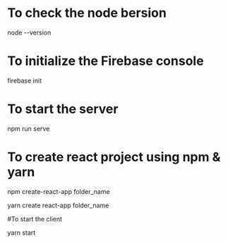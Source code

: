 # To check the node bersion
node --version

# To initialize the Firebase console
firebase init

# To start the server
npm run serve

# To create react project using npm & yarn
npm create-react-app folder_name

yarn create react-app folder_name


#To start the client 

yarn start

